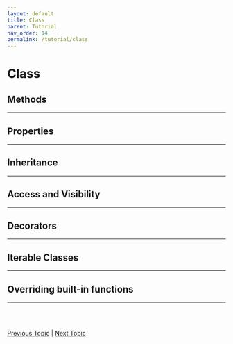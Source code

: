 ```yaml
---
layout: default
title: Class
parent: Tutorial
nav_order: 14
permalink: /tutorial/class
---
```


# Class



## Methods
---


## Properties
---


## Inheritance
---


## Access and Visibility
---


## Decorators
---


## Iterable Classes
---


## Overriding built-in functions
---




<br><br>

[Previous Topic](./builtin-functions) | [Next Topic](./type-casting)